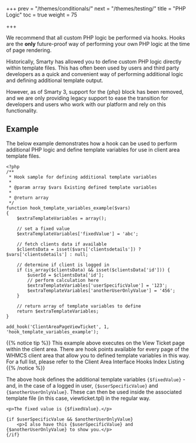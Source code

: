 +++
prev = "/themes/conditionals/"
next = "/themes/testing/"
title = "PHP Logic"
toc = true
weight = 75

+++

We recommend that all custom PHP logic be performed via hooks. Hooks are the **only** future-proof way of performing your own PHP logic at the time of page rendering.

Historically, Smarty has allowed you to define custom PHP logic directly within template files. This has often been used by users and third party developers as a quick and convenient way of performing additional logic and defining additional template output.

However, as of Smarty 3, support for the {php} block has been removed, and we are only providing legacy support to ease the transition for developers and users who work with our platform and rely on this functionality.

## Example

The below example demonstrates how a hook can be used to perform additional PHP logic and define template variables for use in client area template files.

```
<?php
/**
 * Hook sample for defining additional template variables
 *
 * @param array $vars Existing defined template variables
 *
 * @return array
 */
function hook_template_variables_example($vars)
{
    $extraTemplateVariables = array();

    // set a fixed value
    $extraTemplateVariables['fixedValue'] = 'abc';

    // fetch clients data if available
    $clientsData = isset($vars['clientsdetails']) ? $vars['clientsdetails'] : null;

    // determine if client is logged in
    if (is_array($clientsData) && isset($clientsData['id'])) {
        $userId = $clientsData['id'];
        // perform calculation here
        $extraTemplateVariables['userSpecificValue'] = '123';
        $extraTemplateVariables['anotherUserOnlyValue'] = '456';
    }

    // return array of template variables to define
    return $extraTemplateVariables;
}

add_hook('ClientAreaPageViewTicket', 1, 'hook_template_variables_example');
```

{{% notice tip %}}
This example above executes on the View Ticket page within the client area. There are hook points available for every page of the WHMCS client area that allow you to defined template variables in this way. For a full list, please refer to the Client Area Interface Hooks Index Listing
{{% /notice %}}

The above hook defines the additional template variables `{$fixedValue}` - and, in the case of a logged in user, `{$userSpecificValue}` and `{$anotherUserOnlyValue}`. These can then be used inside the associated template file (in this case, viewticket.tpl) in the regular way.

```
<p>The fixed value is {$fixedValue}.</p>

{if $userSpecificValue && $anotherUserOnlyValue}
    <p>I also have this {$userSpecificValue} and {$anotherUserOnlyValue} to show you.</p>
{/if}
```
